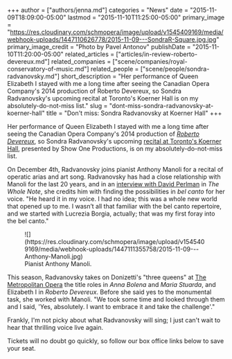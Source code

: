 +++
author = ["authors/jenna.md"]
categories = "News"
date = "2015-11-09T18:09:00-05:00"
lastmod = "2015-11-10T11:25:00-05:00"
primary_image = "https://res.cloudinary.com/schmopera/image/upload/v1545409169/media/webhook-uploads/1447110626778/2015-11-09---SondraR-Square.jpg.jpg"
primary_image_credit = "Photo by Pavel Antonov"
publishDate = "2015-11-10T11:20:00-05:00"
related_articles = ["articles/in-review-roberto-devereux.md"]
related_companies = ["scene/companies/royal-conservatory-of-music.md"]
related_people = ["scene/people/sondra-radvanovsky.md"]
short_description = "Her performance of Queen Elizabeth I stayed with me a long time after seeing the Canadian Opera Company&#039;s 2014 production of Roberto Devereux, so Sondra Radvanovsky&#039;s upcoming recital at Toronto&#039;s Koerner Hall is on my absolutely-do-not-miss list."
slug = "dont-miss-sondra-radvanovsky-at-koerner-hall"
title = "Don&#039;t miss: Sondra Radvanovsky at Koerner Hall"
+++

Her performance of Queen Elizabeth I stayed with me a long time after seeing the Canadian Opera Company's 2014 production of [*Roberto Devereux*](/in-review-roberto-devereux/), so Sondra Radvanovsky's upcoming [recital at Toronto's Koerner Hall](http://performance.rcmusic.ca/event/show-one-productions-presentsbrsondra-radvanovsky-recital), presented by Show One Productions, is on my absolutely-do-not-miss list.

On December 4th, Radvanovsky joins pianist Anthony Manoli for a recital of operatic arias and art song. Radvanovsky has had a close relationship with Manoli for the last 20 years, and in an [interview with David Perlman](http://www.thewholenote.com/index.php/newsroom/musical-life/221-features/25705-sondra-radvanovsky-comes-home) in *The Whole Note*, she credits him with finding the possibilities in *bel canto* for her voice. "He heard it in my voice. I had no idea; this was a whole new world that opened up to me. I wasn’t all that familiar with the bel canto repertoire, and we started with Lucrezia Borgia, actually; that was my first foray into the bel canto." 

<figure data-type="image">
![](https://res.cloudinary.com/schmopera/image/upload/v1545409169/media/webhook-uploads/1447111355758/2015-11-09---Anthony-Manoli.jpg)
<figcaption>Pianist Anthony Manoli.</figcaption>
</figure>

This season, Radvanovsky takes on Donizetti's "three queens" at [The Metropolitan Opera](/scene/people/metropolitan-opera/) the title roles in *Anna Bolena* and *Maria Stuarda*, and Elizabeth I in *Roberto Devereux*. Before she said yes to the monumental task, she worked with Manoli. "We took some time and looked through them and I said, 'Yes, absolutely. I want to embrace it and take the challenge'."

Frankly, I'm not picky about what Radvanovsky will sing; I just can't wait to hear that thrilling voice live again.

Tickets will no doubt go quickly, so follow our box office links below to save your seat.
